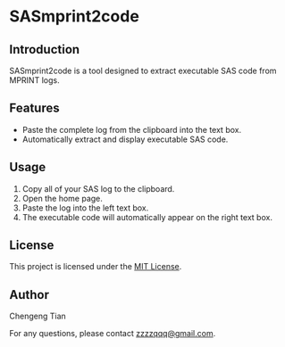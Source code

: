 # SASmprint2code

## Introduction

SASmprint2code is a tool designed to extract executable SAS code from MPRINT logs.

## Features

- Paste the complete log from the clipboard into the text box.
- Automatically extract and display executable SAS code.

## Usage

1. Copy all of your SAS log to the clipboard.
2. Open the home page.
3. Paste the log into the left text box.
4. The executable code will automatically appear on the right text box.

## License

This project is licensed under the [MIT License](LICENSE.md).

## Author

Chengeng Tian

For any questions, please contact zzzzqqq@gmail.com.